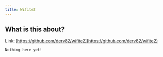 ```yaml
---
title: Wifite2
---
```


## What is this about?

Link: [https://github.com/derv82/wifite2](https://github.com/derv82/wifite2)

```
Nothing here yet!
```